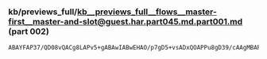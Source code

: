 ### kb/previews_full/kb__previews_full__flows__master-first__master-and-slot@guest.har.part045.md.part001.md (part 002)

```md
ABAYFAP37/QD08vQACg8LAPv5+gABAwIABwEHAO/p7gD5+vsADxQOAPPu8gD39/cAAgMBAPLs7wD49/kABAUCAPn3+AD+/AAA
```

```

